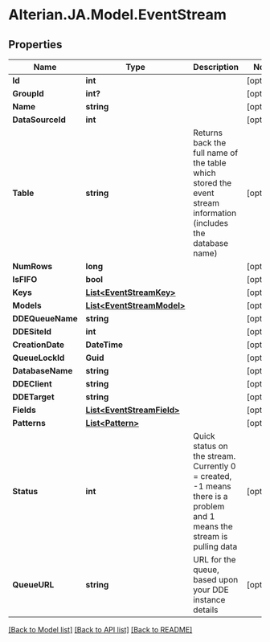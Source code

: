 # Alterian.JA.Model.EventStream

## Properties

Name | Type | Description | Notes
------------ | ------------- | ------------- | -------------
**Id** | **int** |  | [optional] 
**GroupId** | **int?** |  | [optional] 
**Name** | **string** |  | [optional] 
**DataSourceId** | **int** |  | [optional] 
**Table** | **string** | Returns back the full name of the table which stored the event stream information (includes the database name) | [optional] 
**NumRows** | **long** |  | [optional] 
**IsFIFO** | **bool** |  | [optional] 
**Keys** | [**List&lt;EventStreamKey&gt;**](EventStreamKey.md) |  | [optional] 
**Models** | [**List&lt;EventStreamModel&gt;**](EventStreamModel.md) |  | [optional] 
**DDEQueueName** | **string** |  | [optional] 
**DDESiteId** | **int** |  | [optional] 
**CreationDate** | **DateTime** |  | [optional] 
**QueueLockId** | **Guid** |  | [optional] 
**DatabaseName** | **string** |  | [optional] 
**DDEClient** | **string** |  | [optional] 
**DDETarget** | **string** |  | [optional] 
**Fields** | [**List&lt;EventStreamField&gt;**](EventStreamField.md) |  | [optional] 
**Patterns** | [**List&lt;Pattern&gt;**](Pattern.md) |  | [optional] 
**Status** | **int** | Quick status on the stream.  Currently 0 &#x3D; created, -1 means there is a problem and 1 means the stream is pulling data | [optional] 
**QueueURL** | **string** | URL for the queue, based upon your DDE instance details | [optional] 

[[Back to Model list]](../README.md#documentation-for-models) [[Back to API list]](../README.md#documentation-for-api-endpoints) [[Back to README]](../README.md)


